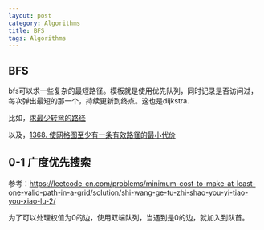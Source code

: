 ```yaml
---
layout: post
category: Algorithms
title: BFS
tags: Algorithms
---
```


## BFS

bfs可以求一些复杂的最短路径。模板就是使用优先队列，同时记录是否访问过，每次弹出最短的那一个，持续更新到终点。这也是dijkstra.

比如，[求最少转弯的路径](https://mafulong.top/2018/08/27/bfs%E6%9C%80%E5%B0%8F%E8%BD%AC%E5%BC%AF%E8%B7%AF%E5%BE%84/)

以及，[1368. 使网格图至少有一条有效路径的最小代价](https://leetcode-cn.com/problems/minimum-cost-to-make-at-least-one-valid-path-in-a-grid/)



## 0-1 广度优先搜索

参考：https://leetcode-cn.com/problems/minimum-cost-to-make-at-least-one-valid-path-in-a-grid/solution/shi-wang-ge-tu-zhi-shao-you-yi-tiao-you-xiao-lu-2/

为了可以处理权值为0的边，使用双端队列，当遇到是0的边，就加入到队首。

